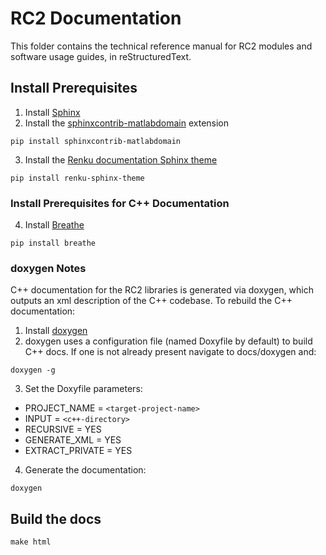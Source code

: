 # RC2 Documentation

This folder contains the technical reference manual for RC2 modules and software usage guides, in reStructuredText.

## Install Prerequisites

1. Install [Sphinx](https://www.sphinx-doc.org/en/master/usage/installation.html)
2. Install the [sphinxcontrib-matlabdomain](https://github.com/sphinx-contrib/matlabdomain) extension
```
pip install sphinxcontrib-matlabdomain
```
3. Install the [Renku documentation Sphinx theme](https://pypi.org/project/renku-sphinx-theme/)
```
pip install renku-sphinx-theme
```

### Install Prerequisites for C++ Documentation
4. Install [Breathe](https://breathe.readthedocs.io/en/latest/index.html#)
```
pip install breathe
```

### doxygen Notes
C++ documentation for the RC2 libraries is generated via doxygen, which outputs an xml description of the C++ codebase. To rebuild the C++ documentation:

1. Install [doxygen](https://www.doxygen.nl/manual/install.html)
2. doxygen uses a configuration file (named Doxyfile by default) to build C++ docs. If one is not already present navigate to docs/doxygen and:
```
doxygen -g
```
3. Set the Doxyfile parameters:
- PROJECT_NAME    = ```<target-project-name>```
- INPUT           = ```<c++-directory>```
- RECURSIVE       = YES
- GENERATE_XML    = YES
- EXTRACT_PRIVATE = YES
4. Generate the documentation:
```
doxygen
```

## Build the docs

```
make html
```